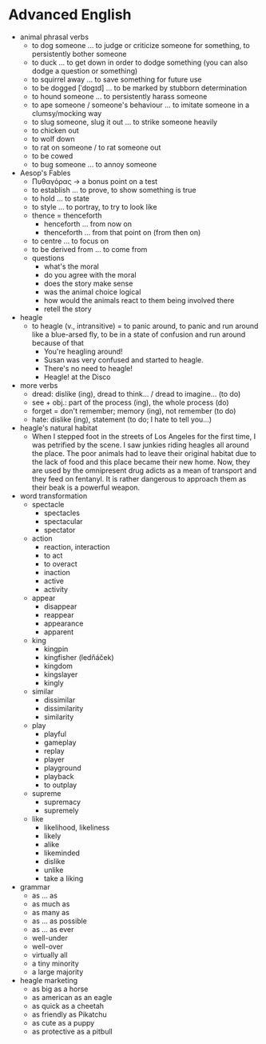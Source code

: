# Advanced English

- animal phrasal verbs
	- to dog someone … to judge or criticize someone for something, to persistently bother someone
	- to duck … to get down in order to dodge something (you can also dodge a question or something)
	- to squirrel away … to save something for future use
	- to be dogged \[ˈdɒgɪd\] … to be marked by stubborn determination
	- to hound someone … to persistently harass someone
	- to ape someone / someone's behaviour … to imitate someone in a clumsy/mocking way
	- to slug someone, slug it out … to strike someone heavily
	- to chicken out
	- to wolf down
	- to rat on someone / to rat someone out
	- to be cowed
	- to bug someone … to annoy someone
- Aesop's Fables
	- Πυθαγόρας → a bonus point on a test
	- to establish … to prove, to show something is true
	- to hold … to state
	- to style … to portray, to try to look like
	- thence = thenceforth
		- henceforth … from now on
		- thenceforth … from that point on (from then on)
	- to centre … to focus on
	- to be derived from … to come from
	- questions
		- what's the moral
		- do you agree with the moral
		- does the story make sense
		- was the animal choice logical
		- how would the animals react to them being involved there
		- retell the story
- heagle
	- to heagle (v., intransitive) = to panic around, to panic and run around like a blue-arsed fly, to be in a state of confusion and run around because of that
		- You're heagling around!
		- Susan was very confused and started to heagle.
		- There's no need to heagle!
		- Heagle! at the Disco
- more verbs
	- dread: dislike (ing), dread to think… / dread to imagine… (to do)
	- see + obj.: part of the process (ing), the whole process (do)
	- forget = don't remember; memory (ing), not remember (to do)
	- hate: dislike (ing), statement (to do; I hate to tell you…)
- heagle's natural habitat
	- When I stepped foot in the streets of Los Angeles for the first time, I was petrified by the scene. I saw junkies riding heagles all around the place. The poor animals had to leave their original habitat due to the lack of food and this place became their new home. Now, they are used by the omnipresent drug adicts as a mean of transport and they feed on fentanyl. It is rather dangerous to approach them as their beak is a powerful weapon.
- word transformation
	- spectacle
		- spectacles
		- spectacular
		- spectator
	- action
		- reaction, interaction
		- to act
		- to overact
		- inaction
		- active
		- activity
	- appear
		- disappear
		- reappear
		- appearance
		- apparent
	- king
		- kingpin
		- kingfisher (ledňáček)
		- kingdom
		- kingslayer
		- kingly
	- similar
		- dissimilar
		- dissimilarity
		- similarity
	- play
		- playful
		- gameplay
		- replay
		- player
		- playground
		- playback
		- to outplay
	- supreme
		- supremacy
		- supremely
	- like
		- likelihood, likeliness
		- likely
		- alike
		- likeminded
		- dislike
		- unlike
		- take a liking
- grammar
	- as … as
	- as much as
	- as many as
	- as … as possible
	- as … as ever
	- well-under
	- well-over
	- virtually all
	- a tiny minority
	- a large majority
- heagle marketing
	- as big as a horse
	- as american as an eagle
	- as quick as a cheetah
	- as friendly as Pikatchu
	- as cute as a puppy
	- as protective as a pitbull
